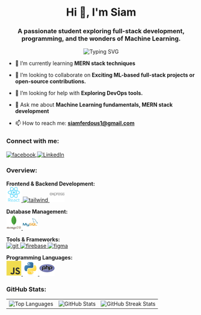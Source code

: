 <h1 align="center">Hi 👋, I'm Siam</h1>
<h3 align="center">A passionate student exploring full-stack development, programming, and the wonders of Machine Learning.</h3>

<p align="center">
  <img src="https://readme-typing-svg.demolab.com?font=Fira+Code&weight=600&size=22&pause=1000&color=35C6F7&center=true&vCenter=true&width=500&lines=Full-Stack+Developer;Machine+Learning+Enthusiast;Tech+Explorer;Always+Learning+New+Things" alt="Typing SVG" />
</p>

- 🌱 I’m currently learning **MERN stack techniques**  

- 🤝 I’m looking to collaborate on **Exciting ML-based full-stack projects or open-source contributions.**  

- 🤝 I’m looking for help with **Exploring DevOps tools.**  

- 💬 Ask me about **Machine Learning fundamentals, MERN stack development**  

- 📫 How to reach me: **siamferdous1@gmail.com**  

<h3 align="left">Connect with me:</h3>
<p align="left">
  <a href="https://fb.com/siamferdous.siam" target="blank">
    <img align="center" src="https://raw.githubusercontent.com/rahuldkjain/github-profile-readme-generator/master/src/images/icons/Social/facebook.svg" alt="facebook" height="30" width="40" />
  </a>
  <a href="https://www.linkedin.com/in/siam-ferdous" target="blank">
    <img align="center" src="https://raw.githubusercontent.com/rahuldkjain/github-profile-readme-generator/master/src/images/icons/Social/linked-in-alt.svg" alt="LinkedIn" height="30" width="40" />
  </a>
</p>

<h3 align="left">Overview:</h3>

**Frontend & Backend Development:**  
<a href="https://reactjs.org/" target="_blank" rel="noreferrer"> 
  <img src="https://raw.githubusercontent.com/devicons/devicon/master/icons/react/react-original-wordmark.svg" alt="react" width="40" height="40" /> 
</a> 
<a href="https://tailwindcss.com/" target="_blank" rel="noreferrer"> 
  <img src="https://www.vectorlogo.zone/logos/tailwindcss/tailwindcss-icon.svg" alt="tailwind" width="40" height="40" /> 
</a> 
<a href="https://expressjs.com" target="_blank" rel="noreferrer"> 
  <img src="https://raw.githubusercontent.com/devicons/devicon/master/icons/express/express-original-wordmark.svg" alt="express" width="40" height="40" />
</a>  

**Database Management:**  
<a href="https://www.mongodb.com/" target="_blank" rel="noreferrer"> 
  <img src="https://raw.githubusercontent.com/devicons/devicon/master/icons/mongodb/mongodb-original-wordmark.svg" alt="mongodb" width="40" height="40" /> 
</a> 
<a href="https://www.mysql.com/" target="_blank" rel="noreferrer"> 
  <img src="https://raw.githubusercontent.com/devicons/devicon/master/icons/mysql/mysql-original-wordmark.svg" alt="mysql" width="40" height="40" /> 
</a>  

**Tools & Frameworks:**  
<a href="https://git-scm.com/" target="_blank" rel="noreferrer"> 
  <img src="https://www.vectorlogo.zone/logos/git-scm/git-scm-icon.svg" alt="git" width="40" height="40" /> 
</a> 
<a href="https://firebase.google.com/" target="_blank" rel="noreferrer"> 
  <img src="https://www.vectorlogo.zone/logos/firebase/firebase-icon.svg" alt="firebase" width="40" height="40" /> 
</a> 
<a href="https://www.figma.com/" target="_blank" rel="noreferrer"> 
  <img src="https://www.vectorlogo.zone/logos/figma/figma-icon.svg" alt="figma" width="40" height="40" /> 
</a>  

**Programming Languages:**  
<a href="https://developer.mozilla.org/en-US/docs/Web/JavaScript" target="_blank" rel="noreferrer"> 
  <img src="https://raw.githubusercontent.com/devicons/devicon/master/icons/javascript/javascript-original.svg" alt="javascript" width="40" height="40" /> 
</a> 
<a href="https://www.python.org" target="_blank" rel="noreferrer"> 
  <img src="https://raw.githubusercontent.com/devicons/devicon/master/icons/python/python-original.svg" alt="python" width="40" height="40" /> 
</a> 
<a href="https://www.php.net" target="_blank" rel="noreferrer"> 
  <img src="https://raw.githubusercontent.com/devicons/devicon/master/icons/php/php-original.svg" alt="php" width="40" height="40" /> 
</a>  

<h3 align="left">GitHub Stats:</h3>
<table>
  <tr>
    <td>
      <img align="center" src="https://github-readme-stats.vercel.app/api/top-langs?username=siamfs&show_icons=true&locale=en&layout=compact" alt="Top Languages" />
    </td>
    <td>
      <img align="center" src="https://github-readme-stats.vercel.app/api?username=siamfs&show_icons=true&locale=en" alt="GitHub Stats" />
    </td>
    <td>
      <img align="center" src="https://github-readme-streak-stats.herokuapp.com/?user=siamfs&theme=radical" alt="GitHub Streak Stats" />
    </td>
  </tr>
</table>
